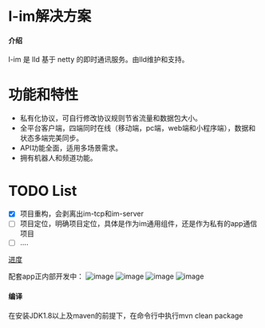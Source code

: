 # l-im解决方案

#### 介绍
l-im 是 lld 基于 netty 的即时通讯服务。由lld维护和支持。

# 功能和特性
- 私有化协议，可自行修改协议规则节省流量和数据包大小。
- 全平台客户端，四端同时在线（移动端，pc端，web端和小程序端），数据和状态多端完美同步。
- API功能全面，适用多场景需求。
- 拥有机器人和频道功能。

# TODO List
- [X] 项目重构，会剥离出im-tcp和im-server
- [ ] 项目定位，明确项目定位，具体是作为im通用组件，还是作为私有的app通信项目
- [ ]   ....

[进度](im-schedule.md ':include')

配套app正内部开发中：
![image](img/index.jpg)
![image](img/mail.jpg)
![image](img/find.jpg)
![image](img/my.jpg)


#### 编译
在安装JDK1.8以上及maven的前提下，在命令行中执行mvn clean package

